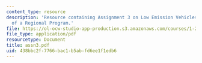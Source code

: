 ```yaml
---
content_type: resource
description: 'Resource containing Assignment 3 on Low Emission Vehicles: The Pursuit
  of a Regional Program.'
file: https://ol-ocw-studio-app-production.s3.amazonaws.com/courses/1-253j-transportation-policy-and-environmental-limits-spring-2004/438bbc2f7766bac1b5abfd6ee1f1edb6_assn3.pdf
file_type: application/pdf
resourcetype: Document
title: assn3.pdf
uid: 438bbc2f-7766-bac1-b5ab-fd6ee1f1edb6
---
```

